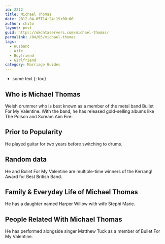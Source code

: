 ```yaml
---
id: 2212
title: Michael Thomas
date: 2012-04-05T14:24:19+00:00
author: chito
layout: post
guid: https://ukdataservers.com/michael-thomas/
permalink: /04/05/michael-thomas
tags:
  - Husband
  - Wife
  - Boyfriend
  - Girlfriend
category: Marriage Guides
---
```


* some text
{: toc}
          
          
## Who is  Michael Thomas
                  
                  
                  
Welsh drummer who is best known as a member of the metal band Bullet For My Valentine. With the band, he has released gold-selling albums like The Poison and Scream Aim Fire.
                  
                
                
                
## Prior to Popularity 
                  
                  
                  
He played guitar for two years before switching to drums.
                  
                
                
                
## Random data 
                  
                  
                  
He and Bullet For My Valentine are multiple-time winners of the Kerrang! Award for Best British Band.
                  
                
                
                
## Family & Everyday Life of Michael Thomas
                  
                  
                  
He has a daughter named Harper Willow with wife Stephi Marie.
                  
                
                
                
## People Related With  Michael Thomas
                  
                  
                  
He has performed alongside singer Matthew Tuck as a member of Bullet For My Valentine.
                  
                
              
            
          
          
          
    
    
  
